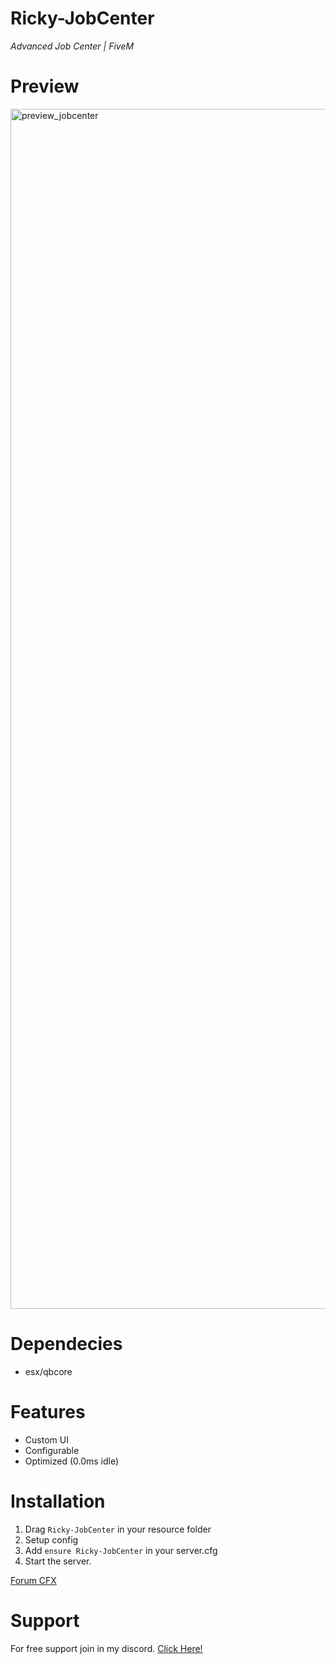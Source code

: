 # **Ricky-JobCenter**
*Advanced Job Center | FiveM*

# Preview
<img width="1920" alt="preview_jobcenter" src="https://github.com/R1CKY6/Ricky-JobCenter/assets/100082886/02dc90af-5059-49f5-b571-45f5afb0990d">



# Dependecies
- esx/qbcore

# Features
- Custom UI
- Configurable
- Optimized (0.0ms idle)

# Installation
1. Drag `Ricky-JobCenter` in your resource folder
2. Setup config
3. Add `ensure Ricky-JobCenter` in your server.cfg
4. Start the server.

[Forum CFX](https://forum.cfx.re/t/release-free-esx-advanced-dmv-school/5163065)

# Support
For free support join in my discord. [Click Here!](https://discord.gg/tHAbhd94vS)
